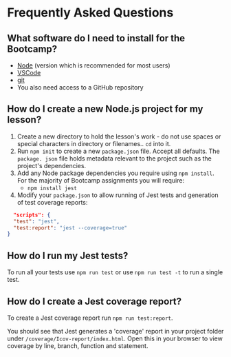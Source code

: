 # Frequently Asked Questions

## <a name="pre-reqs">What software do I need to install for the Bootcamp?
* [Node](https://nodejs.org/en/) (version which is recommended for most users)
* [VSCode](https://code.visualstudio.com/)
* [git](https://git-scm.com/)
* You also need access to a GitHub repository

## <a name="createNewProject"></a> How do I create a new Node.js project for my lesson?
  1. Create a new directory to hold the lesson's work - do not use spaces or special characters in directory or filenames.. `cd` into it.
  1. Run `npm init` to create a new `package.json` file. Accept all defaults. The `package. json` file holds metadata relevant to the project such as the project's dependencies.
  1. Add any Node package dependencies you require using `npm install`. For the majority of Bootcamp assignments you will require:
     * `npm install jest`
  1. Modify your `package.json` to allow running of Jest tests and generation of test coverage reports:
  ```json
    "scripts": {
    "test": "jest",
    "test:report": "jest --coverage=true"
  }
  ```

## <a name="runJestTests"></a> How do I run my Jest tests?
To run all your tests use `npm run test` or use `npm run test -t` to run a single test.

## <a name="generateCoverage"></a> How do I create a Jest coverage report?
To create a Jest coverage report run `npm run test:report`.

You should see that Jest generates a 'coverage' report in your project folder under `/coverage/Icov-report/index.html`. Open this in your browser to view coverage by line, branch, function and statement.
